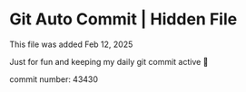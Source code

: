 # Git Auto Commit | Hidden File

This file was added Feb 12, 2025

Just for fun and keeping my daily git commit active 🤪

commit number: 43430

